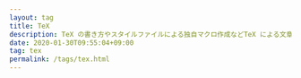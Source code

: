 ```yaml
---
layout: tag
title: TeX
description: TeX の書き方やスタイルファイルによる独自マクロ作成などTeX による文章作成のための記事です。
date: 2020-01-30T09:55:04+09:00
tag: tex
permalink: /tags/tex.html
---
```

